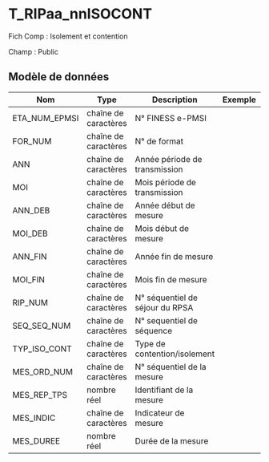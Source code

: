# T_RIPaa_nnISOCONT

Fich Comp : Isolement et contention

Champ : Public


## Modèle de données

|Nom|Type|Description|Exemple|Propriétés|
|-|-|-|-|-|
|ETA_NUM_EPMSI|chaîne de caractères|N° FINESS e-PMSI|||
|FOR_NUM|chaîne de caractères|N° de format|||
|ANN|chaîne de caractères|Année période de transmission|||
|MOI|chaîne de caractères|Mois période de transmission|||
|ANN_DEB|chaîne de caractères|Année début de mesure|||
|MOI_DEB|chaîne de caractères|Mois début de mesure|||
|ANN_FIN|chaîne de caractères|Année fin de mesure|||
|MOI_FIN|chaîne de caractères|Mois fin de mesure|||
|RIP_NUM|chaîne de caractères|N° séquentiel de séjour du RPSA|||
|SEQ_SEQ_NUM|chaîne de caractères|N° sequentiel de séquence |||
|TYP_ISO_CONT|chaîne de caractères|Type de contention/isolement|||
|MES_ORD_NUM|chaîne de caractères|N° séquentiel de la mesure|||
|MES_REP_TPS|nombre réel|Identifiant de la mesure|||
|MES_INDIC|chaîne de caractères|Indicateur de mesure |||
|MES_DUREE|nombre réel|Durée de la mesure|||

